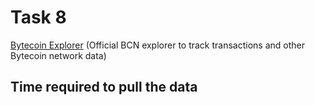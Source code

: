 # Task 8

[Bytecoin Explorer](https://explorer.bytecoin.org) (Official BCN explorer to track transactions and other Bytecoin network data)


## Time required to pull the data



